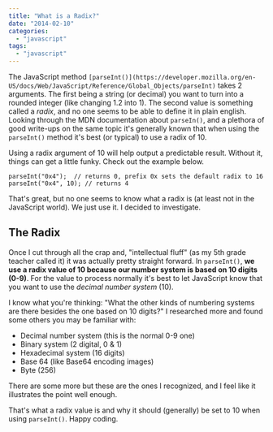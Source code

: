 ```yaml
---
title: "What is a Radix?"
date: "2014-02-10"
categories: 
  - "javascript"
tags: 
  - "javascript"
---
```


The JavaScript method `[parseInt()](https://developer.mozilla.org/en-US/docs/Web/JavaScript/Reference/Global_Objects/parseInt)` takes 2 arguments. The first being a string (or decimal) you want to turn into a rounded integer (like changing 1.2 into 1). The second value is something called a _radix_, and no one seems to be able to define it in plain english. Looking through the MDN documentation about `parseIn()`, and a plethora of good write-ups on the same topic it's generally known that when using the `parseInt()` method it's best (or typical) to use a radix of 10.

Using a radix argument of 10 will help output a predictable result. Without it, things can get a little funky. Check out the example below.

```
parseInt("0x4");  // returns 0, prefix 0x sets the default radix to 16
parseInt("0x4", 10); // returns 4
```

That's great, but no one seems to know what a radix is (at least not in the JavaScript world). We just use it. I decided to investigate.

## The Radix

Once I cut through all the crap and, "intellectual fluff" (as my 5th grade teacher called it) it was actually pretty straight forward. In `parseInt()`, **we use a radix value of 10 because our number system is based on 10 digits (0-9)**. For the value to process normally it's best to let JavaScript know that you want to use the _decimal number system_ (10).

I know what you're thinking: "What the other kinds of numbering systems are there besides the one based on 10 digits?" I researched more and found some others you may be familiar with:

- Decimal number system (this is the normal 0-9 one)
- Binary system (2 digital, 0 & 1)
- Hexadecimal system (16 digits)
- Base 64 (like Base64 encoding images)
- Byte (256)

There are some more but these are the ones I recognized, and I feel like it illustrates the point well enough.

That's what a radix value is and why it should (generally) be set to 10 when using `parseInt()`. Happy coding.
